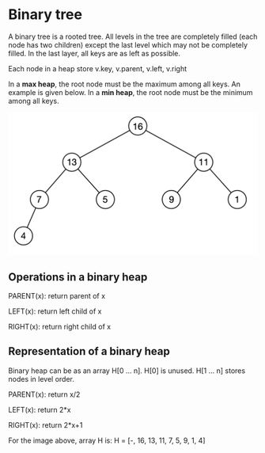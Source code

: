 # Binary tree

A binary tree is a rooted tree. All levels in the tree are completely filled (each node has two children) except the last level which may not be completely filled. In the last layer, all keys are as left as possible.

Each node in a heap store v.key, v.parent, v.left, v.right

In a **max heap**, the root node must be the maximum among all keys. An example is given below. In a **min heap**, the root node must be the minimum among all keys.

![heap1](heap1.png)



## Operations in a binary heap

PARENT(x): return parent of x

LEFT(x): return left child of x

RIGHT(x): return right child of x

## Representation of a binary heap

Binary heap can be as an array H[0 ... n]. H[0] is unused. H[1 ... n] stores nodes in level order.

PARENT(x): return x/2

LEFT(x): return 2*x

RIGHT(x): return 2*x+1

For the image above, array H is: H = [-, 16, 13, 11, 7, 5, 9, 1, 4]
